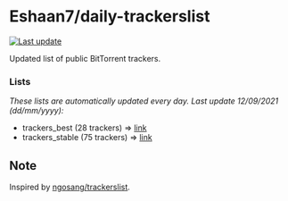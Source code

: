 
# Eshaan7/daily-trackerslist 

[![Last update](https://img.shields.io/badge/Last%20update-12/09/2021-blue.svg)](#)

Updated list of public BitTorrent trackers.

### Lists
*These lists are automatically updated every day. Last update 12/09/2021 (_dd/mm/yyyy_):*

* trackers_best (28 trackers) => [link](https://raw.githubusercontent.com/eshaan7/daily-trackerslist/master/trackers_best.txt)
* trackers_stable (75 trackers) => [link](https://raw.githubusercontent.com/eshaan7/daily-trackerslist/master/trackers_stable.txt)

## Note

Inspired by [ngosang/trackerslist](https://github.com/ngosang/trackerslist).
